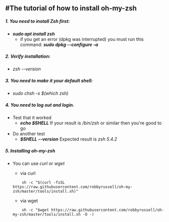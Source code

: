 #The tutorial of how to install oh-my-zsh
---

##### 1. You need to install **Zsh** first:
- **_sudo apt install zsh_**
    - if you get an error (dpkg was interrupted) you must run this command:
    **_sudo dpkg --configure -a_**
##### 2. Verify installation:
- _zsh --version_
##### 3. You need to make it your default shell:
- _sudo chsh -s $(which zsh)_
##### 4. You need to log out and login.
- Test that it worked
    - **_echo $SHELL_**
    If your result is _/bin/zsh_ or similar then you're good to go
- Do another test
    - **_$SHELL --version_**
    Expected result is _zsh 5.4.2_
##### 5. Installing oh-my-zsh
- You can use _curl_ or _wget_
    - via curl
    ```
        sh -c "$(curl -fsSL https://raw.githubusercontent.com/robbyrussell/oh-my-zsh/master/tools/install.sh)"
    ```

    - via wget
    ```
        sh -c "$wget https://raw.githubusercontent.com/robbyrussell/oh-my-zsh/master/tools/install.sh -O -)
    ```





